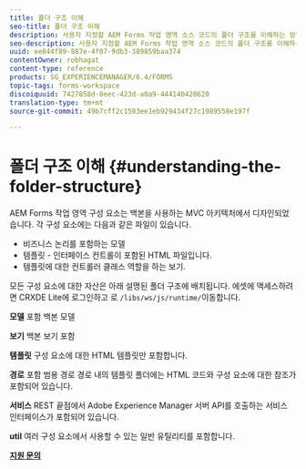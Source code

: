 ```yaml
---
title: 폴더 구조 이해
seo-title: 폴더 구조 이해
description: 사용자 지정할 AEM Forms 작업 영역 소스 코드의 폴더 구조를 이해하는 방법입니다.
seo-description: 사용자 지정할 AEM Forms 작업 영역 소스 코드의 폴더 구조를 이해하는 방법입니다.
uuid: ee844f89-887e-4f07-9db3-389859baa374
contentOwner: robhagat
content-type: reference
products: SG_EXPERIENCEMANAGER/6.4/FORMS
topic-tags: forms-workspace
discoiquuid: 7427858d-8eec-423d-a0a9-444140420620
translation-type: tm+mt
source-git-commit: 49b7cff2c1583ee1eb929434f27c1989558e197f

---
```



# 폴더 구조 이해 {#understanding-the-folder-structure}

AEM Forms 작업 영역 구성 요소는 백본을 사용하는 MVC 아키텍처에서 디자인되었습니다. 각 구성 요소에는 다음과 같은 파일이 있습니다.

* 비즈니스 논리를 포함하는 모델
* 템플릿 - 인터페이스 컨트롤이 포함된 HTML 파일입니다.
* 템플릿에 대한 컨트롤러 클래스 역할을 하는 보기.

모든 구성 요소에 대한 자산은 아래 설명된 폴더 구조에 배치됩니다. 에셋에 액세스하려면 CRXDE Lite에 로그인하고 로 `/libs/ws/js/runtime/`이동합니다.

**모델** 포함 백본 모델

**보기** 백본 보기 포함

**템플릿** 구성 요소에 대한 HTML 템플릿만 포함합니다.

**경로** 포함 범용 경로 경로 내의 템플릿 폴더에는 HTML 코드와 구성 요소에 대한 참조가 포함되어 있습니다.

**서비스** REST 끝점에서 Adobe Experience Manager 서버 API를 호출하는 서비스 인터페이스가 포함되어 있습니다.

**util** 여러 구성 요소에서 사용할 수 있는 일반 유틸리티를 포함합니다.

**[지원 문의](https://www.adobe.com/account/sign-in.supportportal.html)**
